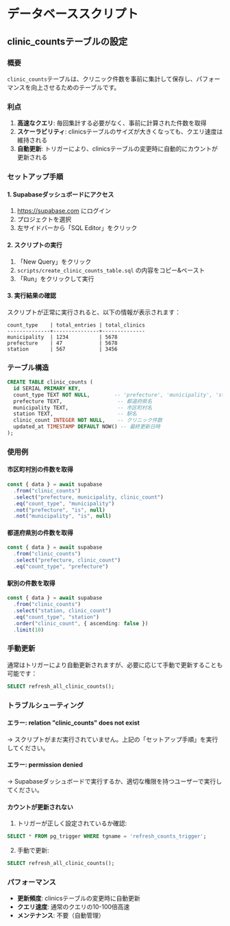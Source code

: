 # データベーススクリプト

## clinic_countsテーブルの設定

### 概要
`clinic_counts`テーブルは、クリニック件数を事前に集計して保存し、パフォーマンスを向上させるためのテーブルです。

### 利点
1. **高速なクエリ**: 毎回集計する必要がなく、事前に計算された件数を取得
2. **スケーラビリティ**: clinicsテーブルのサイズが大きくなっても、クエリ速度は維持される
3. **自動更新**: トリガーにより、clinicsテーブルの変更時に自動的にカウントが更新される

### セットアップ手順

#### 1. Supabaseダッシュボードにアクセス
1. https://supabase.com にログイン
2. プロジェクトを選択
3. 左サイドバーから「SQL Editor」をクリック

#### 2. スクリプトの実行
1. 「New Query」をクリック
2. `scripts/create_clinic_counts_table.sql` の内容をコピー&ペースト
3. 「Run」をクリックして実行

#### 3. 実行結果の確認
スクリプトが正常に実行されると、以下の情報が表示されます：
```
count_type    | total_entries | total_clinics
--------------+---------------+--------------
municipality  | 1234          | 5678
prefecture    | 47            | 5678
station       | 567           | 3456
```

### テーブル構造

```sql
CREATE TABLE clinic_counts (
  id SERIAL PRIMARY KEY,
  count_type TEXT NOT NULL,        -- 'prefecture', 'municipality', 'station'
  prefecture TEXT,                  -- 都道府県名
  municipality TEXT,                -- 市区町村名
  station TEXT,                     -- 駅名
  clinic_count INTEGER NOT NULL,    -- クリニック件数
  updated_at TIMESTAMP DEFAULT NOW() -- 最終更新日時
);
```

### 使用例

#### 市区町村別の件数を取得
```typescript
const { data } = await supabase
  .from("clinic_counts")
  .select("prefecture, municipality, clinic_count")
  .eq("count_type", "municipality")
  .not("prefecture", "is", null)
  .not("municipality", "is", null)
```

#### 都道府県別の件数を取得
```typescript
const { data } = await supabase
  .from("clinic_counts")
  .select("prefecture, clinic_count")
  .eq("count_type", "prefecture")
```

#### 駅別の件数を取得
```typescript
const { data } = await supabase
  .from("clinic_counts")
  .select("station, clinic_count")
  .eq("count_type", "station")
  .order("clinic_count", { ascending: false })
  .limit(10)
```

### 手動更新

通常はトリガーにより自動更新されますが、必要に応じて手動で更新することも可能です：

```sql
SELECT refresh_all_clinic_counts();
```

### トラブルシューティング

#### エラー: relation "clinic_counts" does not exist
→ スクリプトがまだ実行されていません。上記の「セットアップ手順」を実行してください。

#### エラー: permission denied
→ Supabaseダッシュボードで実行するか、適切な権限を持つユーザーで実行してください。

#### カウントが更新されない
1. トリガーが正しく設定されているか確認:
```sql
SELECT * FROM pg_trigger WHERE tgname = 'refresh_counts_trigger';
```

2. 手動で更新:
```sql
SELECT refresh_all_clinic_counts();
```

### パフォーマンス

- **更新頻度**: clinicsテーブルの変更時に自動更新
- **クエリ速度**: 通常のクエリの10-100倍高速
- **メンテナンス**: 不要（自動管理）
